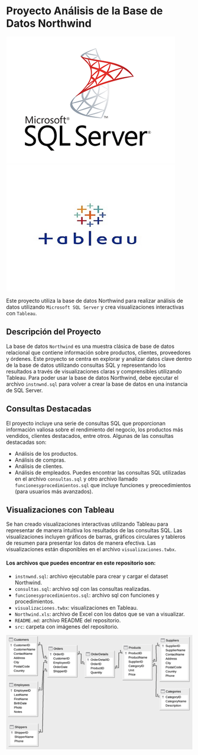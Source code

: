 # Proyecto Análisis de la Base de Datos Northwind 

![](https://github.com/federicomolina86/Northwind_SQL_Tableau/blob/main/src/MSQLS.png) ![](https://github.com/federicomolina86/Northwind_SQL_Tableau/blob/main/src/Tableau.jpg)

Este proyecto utiliza la base de datos Northwind para realizar análisis de datos utilizando `Microsoft SQL Server` y crea visualizaciones interactivas con `Tableau`.

## Descripción del Proyecto
La base de datos `Northwind` es una muestra clásica de base de datos relacional que contiene información sobre productos, clientes, proveedores y órdenes. Este proyecto se centra en explorar y analizar datos clave dentro de la base de datos utilizando consultas SQL y representando los resultados a través de visualizaciones claras y comprensibles utilizando Tableau. Para poder usar la base de datos Northwind, debe ejecutar el archivo `instnwnd.sql` para volver a crear la base de datos en una instancia de SQL Server.

## Consultas Destacadas
El proyecto incluye una serie de consultas SQL que proporcionan información valiosa sobre el rendimiento del negocio, los productos más vendidos, clientes destacados, entre otros. Algunas de las consultas destacadas son:
- Análisis de los productos.
- Análisis de compras.
- Análisis de clientes.
- Análisis de empleados.
Puedes encontrar las consultas SQL utilizadas en el archivo `consultas.sql` y otro archivo llamado `funcionesyprocedimientos.sql` que incluye funciones y preocedimientos (para usuarios más avanzados).

## Visualizaciones con Tableau
Se han creado visualizaciones interactivas utilizando Tableau para representar de manera intuitiva los resultados de las consultas SQL. Las visualizaciones incluyen gráficos de barras, gráficos circulares y tableros de resumen para presentar los datos de manera efectiva.
Las visualizaciones están disponibles en el archivo `visualizaciones.twbx`.

#### Los archivos que puedes encontrar en este repositorio son:
- `instnwnd.sql`: archivo ejecutable para crear y cargar el dataset Northwind.
- `consultas.sql`: archivo sql con las consultas realizadas.
- `funcionesyprocedimientos.sql`: archivo sql con funciones y procedimientos.
- `visualizaciones.twbx`: visualizaciones en Tableau.
- `Northwind.xls`: archivo de Excel con los datos que se van a visualizar.
- `README.md`: archivo README del repositorio.
- `src`: carpeta con imágenes del repositorio.

![](https://github.com/federicomolina86/Northwind_SQL_Tableau/blob/main/src/Diagram.png)
